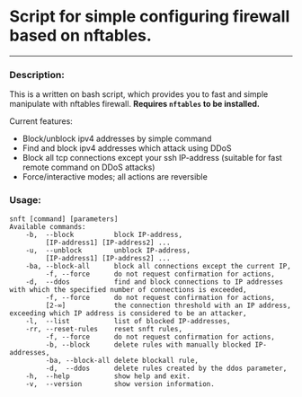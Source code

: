 # Script for simple configuring firewall based on nftables.
***
### Description: 
This is a written on bash script, which provides you to fast and simple manipulate with nftables firewall. **Requires `nftables` to be installed.**

Current features:
* Block/unblock ipv4 addresses by simple command
* Find and block ipv4 addresses which attack using DDoS
* Block all tcp connections except your ssh IP-address (suitable for fast remote command on DDoS attacks)
* Force/interactive modes; all actions are reversible
### Usage: 
```
snft [command] [parameters]
Available commands:
    -b,  --block          block IP-address,
         [IP-address1] [IP-address2] ...
    -u,  --unblock        unblock IP-address,
         [IP-address1] [IP-address2] ...
    -ba, --block-all      block all connections except the current IP,
         -f, --force      do not request confirmation for actions,
    -d,  --ddos           find and block connections to IP addresses with which the specified number of connections is exceeded,
         -f, --force      do not request confirmation for actions,
         [2-∞]            the connection threshold with an IP address, exceeding which IP address is considered to be an attacker,
    -l,  --list           list of blocked IP-addresses,
    -rr, --reset-rules    reset snft rules,
         -f, --force      do not request confirmation for actions,
         -b, --block      delete rules with manually blocked IP-addresses,
         -ba, --block-all delete blockall rule,
         -d,  --ddos      delete rules created by the ddos parameter,
    -h,  --help           show help and exit.
    -v,  --version        show version information.
